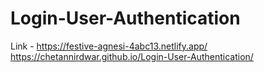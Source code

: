 # Login-User-Authentication
Link -
https://festive-agnesi-4abc13.netlify.app/
https://chetannirdwar.github.io/Login-User-Authentication/
